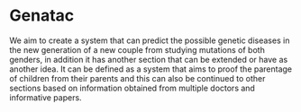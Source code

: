 # Genatac
We aim to create a system that can predict the possible genetic diseases in the new generation of a new couple from studying mutations of both genders, in addition it has another section that can be extended or have as another idea. It can be defined as a system that aims to proof the parentage of children from their parents and this  can also be continued to other sections based on information obtained from multiple doctors and informative papers.
